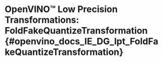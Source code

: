 # OpenVINO™ Low Precision Transformations: FoldFakeQuantizeTransformation {#openvino_docs_IE_DG_lpt_FoldFakeQuantizeTransformation}

